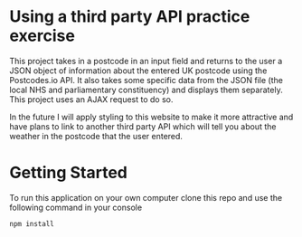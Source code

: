 # Using a third party API practice exercise

This project takes in a postcode in an input field and returns to the user a JSON object of information about the entered UK postcode using the Postcodes.io API. It also takes some specific data from the JSON file (the local NHS and parliamentary constituency) and displays them separately. This project uses an AJAX request to do so. 

In the future I will apply styling to this website to make it more attractive and have plans to link to another third party API which will tell you about the weather in the postcode that the user entered. 

# Getting Started

To run this application on your own computer clone this repo and use the following command in your console

```
npm install
```
